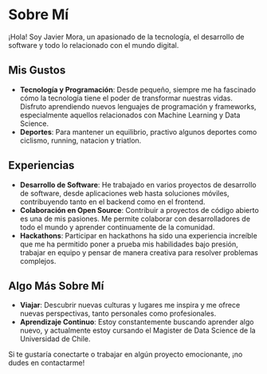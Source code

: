 
# Sobre Mí

¡Hola! Soy Javier Mora, un apasionado de la tecnología, el desarrollo de software y todo lo relacionado con el mundo digital.

## Mis Gustos

- **Tecnología y Programación**: Desde pequeño, siempre me ha fascinado cómo la tecnología tiene el poder de transformar nuestras vidas. Disfruto aprendiendo nuevos lenguajes de programación y frameworks, especialmente aquellos relacionados con Machine Learning y Data Science.
- **Deportes**: Para mantener un equilibrio, practivo algunos deportes como ciclismo, running, natacion y triatlon.

## Experiencias

- **Desarrollo de Software**: He trabajado en varios proyectos de desarrollo de software, desde aplicaciones web hasta soluciones móviles, contribuyendo tanto en el backend como en el frontend.
- **Colaboración en Open Source**: Contribuir a proyectos de código abierto es una de mis pasiones. Me permite colaborar con desarrolladores de todo el mundo y aprender continuamente de la comunidad.
- **Hackathons**: Participar en hackathons ha sido una experiencia increíble que me ha permitido poner a prueba mis habilidades bajo presión, trabajar en equipo y pensar de manera creativa para resolver problemas complejos.

## Algo Más Sobre Mí

- **Viajar**: Descubrir nuevas culturas y lugares me inspira y me ofrece nuevas perspectivas, tanto personales como profesionales.
- **Aprendizaje Continuo**: Estoy constantemente buscando aprender algo nuevo, y actualmente estoy cursando el Magister de Data Science de la Universidad de Chile.

Si te gustaría conectarte o trabajar en algún proyecto emocionante, ¡no dudes en contactarme!
